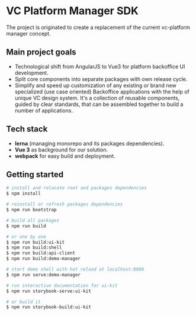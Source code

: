 # VC Platform Manager SDK

The project is originated to create a replacement of the current vc-platform manager concept.

## Main project goals

- Technological shift from AngularJS to Vue3 for platform backoffice UI development.
- Split core components into separate packages with own release cycle.
- Simplify and speed up customization of any existing or brand new specialized (use case oriented) Backoffice applications with the help of unique VC design system. It's a collection of reusable components, guided by clear standards, that can be assembled together to build a number of applications.

## Tech stack

- **lerna** (managing monorepo and its packages dependencies).
- **Vue 3** as background for our solution.
- **webpack** for easy build and deployment.

## Getting started

```bash
# install and relocate root and packages dependencies
$ npm install

# reinstall or refresh packages dependencies
$ npm run bootstrap

# build all packages
$ npm run build

# or one by one
$ npm run build:ui-kit
$ npm run build:shell
$ npm run build:api-client
$ npm run build:demo-manager

# start demo shell with hot reload at localhost:8080
$ npm run serve:demo-manager

# run interactive documentation for ui-kit
$ npm run storybook-serve:ui-kit

# or build it
$ npm run storybook-build:ui-kit

```

